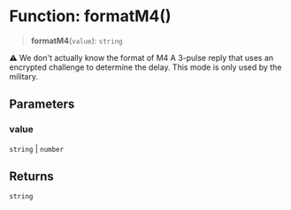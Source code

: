 # Function: formatM4()

> **formatM4**(`value`): `string`

⚠️ We don't actually know the format of M4
A 3-pulse reply that uses an encrypted challenge to determine the delay.
This mode is only used by the military.

## Parameters

### value

`string` | `number`

## Returns

`string`
